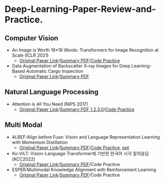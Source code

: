 # Deep-Learning-Paper-Review-and-Practice. 


## Computer Vision
- An Image is Worth 16*16 Words: Transformers for Image Recognition at Scale (ICLR 2021)
  - [Original Paper Link](https://arxiv.org/abs/2010.11929)/[Summary PDF](https://www.notion.so/VIT-f78102ed5e874673a47360ef8180f7c1)/[Code Practice](https://github.com/ChangSu-Choi/Deep-Learning-Paper-Review-and-Practice/blob/main/code_practices/ViT.ipynb)  
- Data Augmentation of Backscatter X-ray Images for Deep Learning-Based Automatic Cargo Inspection
  - [Original Paper Link](https://www.mdpi.com/1424-8220/21/21/7294)/[Summary PDF](https://github.com/ChangSu-Choi/Deep-Learning-Paper-Review-and-Practice/blob/main/lecture_notes/Data%20Augmentation%20of%20Backscatter%20X-ray%20Images%20%20for%20Deep%20Learning-Based%20Automatic%20Cargo%20Inspection/Data%20Augmentation%20of%20Backscatter%20X-ray%20Images%20%20for%20Deep%20Learning-Based%20Automatic%20Cargo%20Inspection.pdf)


## Natural Language Processing
- Attention is All You Need (NIPS 2017)
  - [Original Paper Link](https://arxiv.org/abs/1706.03762)/[Summary PDF 1](https://www.notion.so/Transformer-Code-1-08048e05388046aba29cb19296f0c475),[2](https://www.notion.so/Transformer-Code-2-c477cfbf5d74460cbde109c32d68b7a0),[3](https://www.notion.so/Transformer-Code-3-6e02155521c047ffaaedc6bb76d1f3a1),[0](https://www.notion.so/Transformer-Attention-Is-All-You-Need-60f411684b42442f802adbb3a7c102a4)/[Code Practice](https://github.com/ChangSu-Choi/Deep-Learning-Paper-Review-and-Practice/tree/main/code_practices/Attention%20is%20All%20You%20Need)


## Multi Modal
- ALBEF:Align before Fuse: Vision and Language Representation Learning with Momentum Distillation
  - [Original Paper Link](https://arxiv.org/abs/2107.07651)/[Summary PDF](https://github.com/ChangSu-Choi/Deep-Learning-Paper-Review-and-Practice/blob/main/lecture_notes/ALBEF/Align%20before%20Fuse_%20Vision%20and%20Language%20Representation%20Learning%20with%20Momentum%20Distillation.pdf)/[Code Practice](https://github.com/ChangSu-Choi/Deep-Learning-Paper-Review-and-Practice/blob/main/code_practices/ALBEF/ALBEF.ipynb), [ppt](https://github.com/ChangSu-Choi/Deep-Learning-Paper-Review-and-Practice/blob/main/code_practices/ALBEF/Align%20before%20Fuse_%20Vision%20and%20Language%20Representation%20Learning%20with%20Momentum%20Distillation-Code.pdf)
- Ko-ViLT: Vision-Language Transformer에 기반한 한국어 시각 질의응답(KCC2022)
  - [Original Paper Link]()/[Summary PDF](https://www.notion.so/Ko-ViLT-Vision-Language-Transformer-bbdeeec889ef453b84de6b0ededc75c9)/Code Practice
- ESPER:Multimodal Knowledge Alignment with Reinforcement Learning
  - [Original Paper Link](https://arxiv.org/pdf/2205.12630.pdf)/[Summary PDF](https://swift-phosphorus-9a4.notion.site/Multimodal-Knowledge-Alignment-with-Reinforcement-Learning-05c7298cd4874e2f87b71cd1f7f5fdac)/Code Practice
